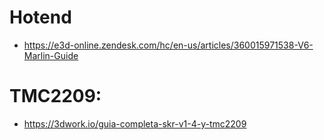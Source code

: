 # Hotend

* <https://e3d-online.zendesk.com/hc/en-us/articles/360015971538-V6-Marlin-Guide>

# TMC2209:

* <https://3dwork.io/guia-completa-skr-v1-4-y-tmc2209>
